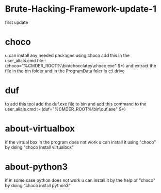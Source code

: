 # Brute-Hacking-Framework-update-1
first update

# choco
u can install any needed packages using choco
add this in the user_alials.cmd file:-
(choco="%CMDER_ROOT%\bin\chocolatey\choco.exe" $*)
and extract the file in the bin folder and in the ProgramData foler in c:\ drive

# duf
to add this tool add the duf.exe file to bin and add this command to the user_alials.cmd :-
(duf="%CMDER_ROOT%\bin\duf.exe" $*)

# about-virtualbox
if the virtual box in the program does not work u can install it using "choco" by doing "choco install virtualbox"

# about-python3
if in some case python does not work u can install it by the help of "choco" by doing "choco install python3" 

